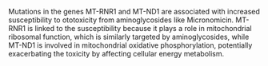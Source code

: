 Mutations in the genes MT-RNR1 and MT-ND1 are associated with increased susceptibility to ototoxicity from aminoglycosides like Micronomicin. MT-RNR1 is linked to the susceptibility because it plays a role in mitochondrial ribosomal function, which is similarly targeted by aminoglycosides, while MT-ND1 is involved in mitochondrial oxidative phosphorylation, potentially exacerbating the toxicity by affecting cellular energy metabolism.